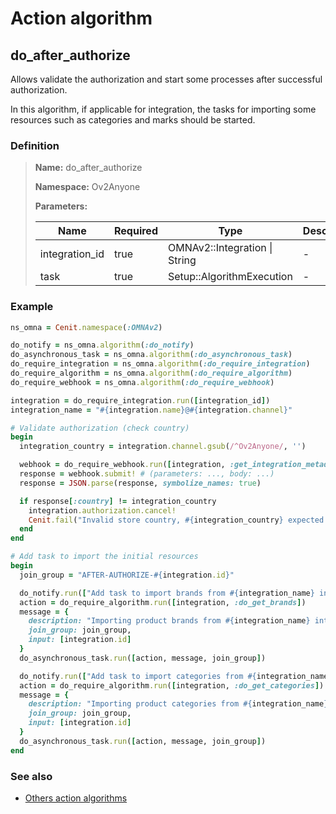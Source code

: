 # Action algorithm

## do_after_authorize

Allows validate the authorization and start some processes after successful authorization.

In this algorithm, if applicable for integration, the tasks for importing some resources such as categories and marks 
should be started.
    
### Definition

> **Name:** do_after_authorize
> 
> **Namespace:** Ov2Anyone
>
> **Parameters:**
> 
> | Name | Required | Type | Description |
> | ---- | -------- | ---- | ----------- |
> | integration_id | true | OMNAv2::Integration \| String | - |
> | task | true | Setup::AlgorithmExecution | - |

### Example
```ruby
ns_omna = Cenit.namespace(:OMNAv2)

do_notify = ns_omna.algorithm(:do_notify)
do_asynchronous_task = ns_omna.algorithm(:do_asynchronous_task)
do_require_integration = ns_omna.algorithm(:do_require_integration)
do_require_algorithm = ns_omna.algorithm(:do_require_algorithm)
do_require_webhook = ns_omna.algorithm(:do_require_webhook)

integration = do_require_integration.run([integration_id])
integration_name = "#{integration.name}@#{integration.channel}"

# Validate authorization (check country)
begin
  integration_country = integration.channel.gsub(/^Ov2Anyone/, '')

  webhook = do_require_webhook.run([integration, :get_integration_metadata])
  response = webhook.submit! # (parameters: ..., body: ...)
  response = JSON.parse(response, symbolize_names: true)

  if response[:country] != integration_country
    integration.authorization.cancel!
    Cenit.fail("Invalid store country, #{integration_country} expected and #{response[:country]} received.")
  end
end

# Add task to import the initial resources
begin
  join_group = "AFTER-AUTHORIZE-#{integration.id}"

  do_notify.run(["Add task to import brands from #{integration_name} integration.", :info, task])
  action = do_require_algorithm.run([integration, :do_get_brands])
  message = {
    description: "Importing product brands from #{integration_name} integration",
    join_group: join_group,
    input: [integration.id]
  }
  do_asynchronous_task.run([action, message, join_group])

  do_notify.run(["Add task to import categories from #{integration_name} integration.", :info, task])
  action = do_require_algorithm.run([integration, :do_get_categories])
  message = {
    description: "Importing product categories from #{integration_name} integration.",
    join_group: join_group,
    input: [integration.id]
  }
  do_asynchronous_task.run([action, message, join_group])
end
```

### See also
* [Others action algorithms](overview?id=do_after_authorize)